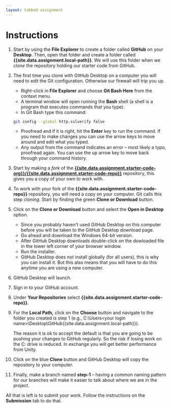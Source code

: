 ```yaml
---
layout: tabbed-assignment
---
```


# Instructions

1. Start by using the **File Explorer** to create a folder called **GitHub** on your **Desktop**. Then, open that folder and create a folder called **{{site.data.assignment.local-path}}**. We will use this folder when we _clone_ the repository holding our starter code from GitHub.
1. The first time you clone with GitHub Desktop on a computer you will need to edit the Git configuration. Otherwise our firewall will trip you up.
   - Right-click in **File Explorer** and choose **Git Bash Here** from the context menu.
   - A terminal window will open running the **Bash** shell (a shell is a program that executes commands that you type).
   - In Git Bash type this command:

   ```bash
   git config --global http.sslverify false
   ```
   - Proofread and if it is right, hit the **Enter** key to run the command. If you need to make changes you can use the arrow keys to move around and edit what you typed.
   - Any output from the command indicates an error – most likely a typo, proofread again. You can use the up arrow key to move back through your command history.
1. Start by making a _fork_ of the **[{{site.data.assignment.starter-code-org}}/{{site.data.assignment.starter-code-repo}}][starter-code-url]** repository, this gives you a copy of your own to work with.
1. To work with your fork of the **{{site.data.assignment.starter-code-repo}}** repository, you will need a copy on your computer. Git calls this step _cloning_. Start by finding the green **Clone or Download** button.
1. Click on the **Clone or Download** button and select the **Open in Desktop** option.
   - Since you probably haven't used GitHub Desktop on this computer before you will be taken to the GitHub Desktop download page.
   - Go ahead and download the Windows 64-bit version.
   - After GitHub Desktop downloads double-click on the dowloaded file in the lower left corner of your browser window.
   - Run the installer.
   - GitHub Desktop does not install globally (for all users), this is why you can install it. But this also means that you will have to do this anytime you are using a new computer.
1. GitHub Desktop will launch.
1. Sign in to your GitHub account.
1. Under **Your Repositories** select **{{site.data.assignment.starter-code-repo}}**.
1. For the **Local Path,** click on the **Choose** button and navigate to the folder you created is step 1 (e.g., C:\Users\<your login name>\Desktop\GitHub\{{site.data.assignment.local-path}}). 

   The reason it is ok to accept the default is that you are going to be pushing your changes to GitHub regularly. So the risk if losing work on the C: drive is reduced. In exchange you will get better performance from Unity.
1. Click on the blue **Clone** button and GitHub Desktop will copy the repository to your computer.
1. Finally, make a branch named **step-1** – having a common naming pattern for our branches will make it easier to talk about where we are in the project.

All that is left is to submit your work. Follow the instructions on the **Submission** tab to do that.

<!-- Don't edit links here, change them in _data/assignment.yml instead, -->

[slides]: <{{site.data.assignment.slides}}>
[starter-code-url]: <{{site.data.assignment.starter-code-url}}>
[template]: <{{site.data.assignment.template}}>
